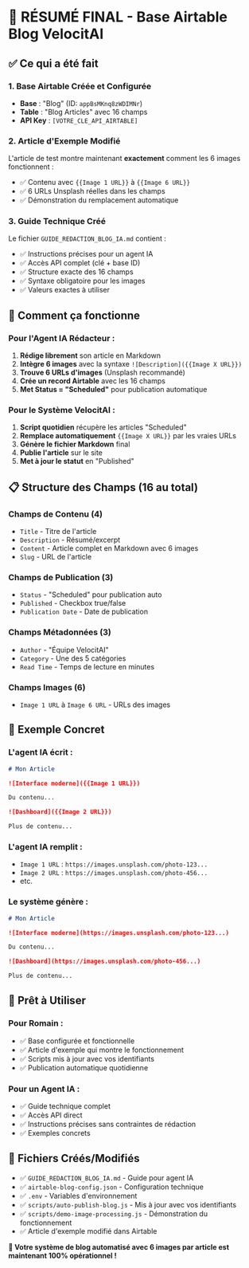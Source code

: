 # 🎉 RÉSUMÉ FINAL - Base Airtable Blog VelocitAI

## ✅ Ce qui a été fait

### 1. **Base Airtable Créée et Configurée**
- **Base** : "Blog" (ID: `appBsMKnq8zWDIMNr`)
- **Table** : "Blog Articles" avec 16 champs
- **API Key** : `[VOTRE_CLE_API_AIRTABLE]`

### 2. **Article d'Exemple Modifié**
L'article de test montre maintenant **exactement** comment les 6 images fonctionnent :
- ✅ Contenu avec `{{Image 1 URL}}` à `{{Image 6 URL}}`
- ✅ 6 URLs Unsplash réelles dans les champs
- ✅ Démonstration du remplacement automatique

### 3. **Guide Technique Créé**
Le fichier `GUIDE_REDACTION_BLOG_IA.md` contient :
- ✅ Instructions précises pour un agent IA
- ✅ Accès API complet (clé + base ID)
- ✅ Structure exacte des 16 champs
- ✅ Syntaxe obligatoire pour les images
- ✅ Valeurs exactes à utiliser

## 🔧 Comment ça fonctionne

### **Pour l'Agent IA Rédacteur :**
1. **Rédige librement** son article en Markdown
2. **Intègre 6 images** avec la syntaxe `![Description]({{Image X URL}})`
3. **Trouve 6 URLs d'images** (Unsplash recommandé)
4. **Crée un record Airtable** avec les 16 champs
5. **Met Status = "Scheduled"** pour publication automatique

### **Pour le Système VelocitAI :**
1. **Script quotidien** récupère les articles "Scheduled"
2. **Remplace automatiquement** `{{Image X URL}}` par les vraies URLs
3. **Génère le fichier Markdown** final
4. **Publie l'article** sur le site
5. **Met à jour le statut** en "Published"

## 📋 Structure des Champs (16 au total)

### **Champs de Contenu (4)**
- `Title` - Titre de l'article
- `Description` - Résumé/excerpt
- `Content` - Article complet en Markdown avec 6 images
- `Slug` - URL de l'article

### **Champs de Publication (3)**
- `Status` - "Scheduled" pour publication auto
- `Published` - Checkbox true/false
- `Publication Date` - Date de publication

### **Champs Métadonnées (3)**
- `Author` - "Équipe VelocitAI"
- `Category` - Une des 5 catégories
- `Read Time` - Temps de lecture en minutes

### **Champs Images (6)**
- `Image 1 URL` à `Image 6 URL` - URLs des images

## 🎯 Exemple Concret

### **L'agent IA écrit :**
```markdown
# Mon Article

![Interface moderne]({{Image 1 URL}})

Du contenu...

![Dashboard]({{Image 2 URL}})

Plus de contenu...
```

### **L'agent IA remplit :**
- `Image 1 URL` : `https://images.unsplash.com/photo-123...`
- `Image 2 URL` : `https://images.unsplash.com/photo-456...`
- etc.

### **Le système génère :**
```markdown
# Mon Article

![Interface moderne](https://images.unsplash.com/photo-123...)

Du contenu...

![Dashboard](https://images.unsplash.com/photo-456...)

Plus de contenu...
```

## 🚀 Prêt à Utiliser

### **Pour Romain :**
- ✅ Base configurée et fonctionnelle
- ✅ Article d'exemple qui montre le fonctionnement
- ✅ Scripts mis à jour avec vos identifiants
- ✅ Publication automatique quotidienne

### **Pour un Agent IA :**
- ✅ Guide technique complet
- ✅ Accès API direct
- ✅ Instructions précises sans contraintes de rédaction
- ✅ Exemples concrets

## 📁 Fichiers Créés/Modifiés

- ✅ `GUIDE_REDACTION_BLOG_IA.md` - Guide pour agent IA
- ✅ `airtable-blog-config.json` - Configuration technique
- ✅ `.env` - Variables d'environnement
- ✅ `scripts/auto-publish-blog.js` - Mis à jour avec vos identifiants
- ✅ `scripts/demo-image-processing.js` - Démonstration du fonctionnement
- ✅ Article d'exemple modifié dans Airtable

**🎉 Votre système de blog automatisé avec 6 images par article est maintenant 100% opérationnel !**